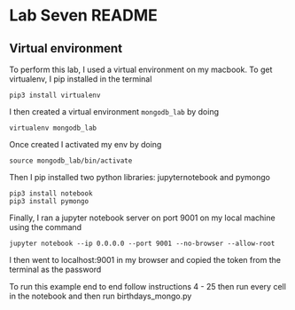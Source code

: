 # Lab Seven README
## Virtual environment

To perform this lab, I used a virtual environment on my macbook. To get virtualenv, I pip installed in the terminal
```
pip3 install virtualenv
```
I then created a virtual environment `mongodb_lab` by doing
```
virtualenv mongodb_lab
```
Once created I activated my env by doing
```
source mongodb_lab/bin/activate
```
Then I pip installed two python libraries: jupyternotebook and pymongo
```
pip3 install notebook
pip3 install pymongo
```
Finally, I ran a jupyter notebook server on port 9001 on my local machine using the command
```
jupyter notebook --ip 0.0.0.0 --port 9001 --no-browser --allow-root
```
I then went to localhost:9001 in my browser and copied the token from the terminal as the password


To run this example end to end follow instructions 4 - 25 then run every cell in the notebook and then run birthdays_mongo.py
